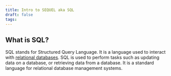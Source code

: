 ```yaml
---
title: Intro to SEQUEL aka SQL
draft: false
tags:
---
```

## What is SQL?

SQL stands for Structured Query Language. It is a language used to interact with [relational databases](https://nikhilsharma.xyz/Databases/Relational_Databases/Intro-to-Relational-Databases). SQL is used to perform tasks such as updating data on a database, or retrieving data from a database. It is a standard language for relational database management systems.

